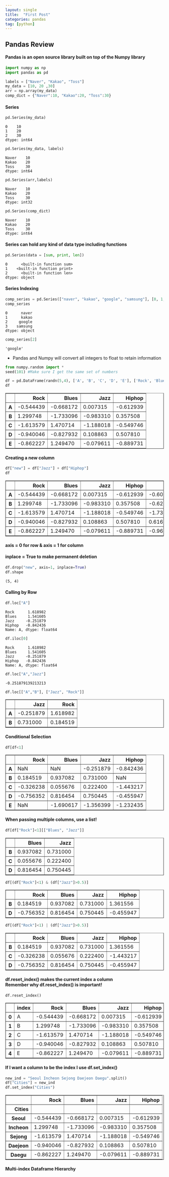 ```yaml
---
layout: single
title:  "First Post"
categories: pandas
tag: [python]
---
```


## Pandas Review 

#### Pandas is an open source library built on top of the Numpy library


```python
import numpy as np
import pandas as pd 

labels = ["Naver", "Kakao", "Toss"]
my_data = [10, 20 ,30]
arr = np.array(my_data)
comp_dict = {"Naver":10, "Kakao":20, "Toss":30}
```

#### Series


```python
pd.Series(my_data)
```




    0    10
    1    20
    2    30
    dtype: int64




```python
pd.Series(my_data, labels)
```




    Naver    10
    Kakao    20
    Toss     30
    dtype: int64




```python
pd.Series(arr,labels)
```




    Naver    10
    Kakao    20
    Toss     30
    dtype: int32




```python
pd.Series(comp_dict)
```




    Naver    10
    Kakao    20
    Toss     30
    dtype: int64



#### Series can hold any kind of data type including functions


```python
pd.Series(data = [sum, print, len])
```




    0      <built-in function sum>
    1    <built-in function print>
    2      <built-in function len>
    dtype: object



#### Series Indexing


```python
comp_series = pd.Series(["naver", "kakao", "google", "samsung"], [0, 1, 2, 3])
comp_series
```




    0      naver
    1      kakao
    2     google
    3    samsung
    dtype: object




```python
comp_series[2]
```




    'google'



* Pandas and Numpy will convert all integers to float to retain information 


```python
from numpy.random import * 
seed(101) #Make sure I get the same set of numbers 
```


```python
df = pd.DataFrame(randn(5,4), ['A', 'B', 'C', 'D', 'E'], ['Rock', 'Blues', 'Jazz', 'Hiphop'])
df
```




<div>
<style scoped>
    .dataframe tbody tr th:only-of-type {
        vertical-align: middle;
    }

    .dataframe tbody tr th {
        vertical-align: top;
    }

    .dataframe thead th {
        text-align: right;
    }
</style>
<table border="1" class="dataframe">
  <thead>
    <tr style="text-align: right;">
      <th></th>
      <th>Rock</th>
      <th>Blues</th>
      <th>Jazz</th>
      <th>Hiphop</th>
    </tr>
  </thead>
  <tbody>
    <tr>
      <th>A</th>
      <td>-0.544439</td>
      <td>-0.668172</td>
      <td>0.007315</td>
      <td>-0.612939</td>
    </tr>
    <tr>
      <th>B</th>
      <td>1.299748</td>
      <td>-1.733096</td>
      <td>-0.983310</td>
      <td>0.357508</td>
    </tr>
    <tr>
      <th>C</th>
      <td>-1.613579</td>
      <td>1.470714</td>
      <td>-1.188018</td>
      <td>-0.549746</td>
    </tr>
    <tr>
      <th>D</th>
      <td>-0.940046</td>
      <td>-0.827932</td>
      <td>0.108863</td>
      <td>0.507810</td>
    </tr>
    <tr>
      <th>E</th>
      <td>-0.862227</td>
      <td>1.249470</td>
      <td>-0.079611</td>
      <td>-0.889731</td>
    </tr>
  </tbody>
</table>
</div>



#### Creating a new column


```python
df["new"] = df["Jazz"] + df["Hiphop"] 
df
```




<div>
<style scoped>
    .dataframe tbody tr th:only-of-type {
        vertical-align: middle;
    }

    .dataframe tbody tr th {
        vertical-align: top;
    }

    .dataframe thead th {
        text-align: right;
    }
</style>
<table border="1" class="dataframe">
  <thead>
    <tr style="text-align: right;">
      <th></th>
      <th>Rock</th>
      <th>Blues</th>
      <th>Jazz</th>
      <th>Hiphop</th>
      <th>new</th>
    </tr>
  </thead>
  <tbody>
    <tr>
      <th>A</th>
      <td>-0.544439</td>
      <td>-0.668172</td>
      <td>0.007315</td>
      <td>-0.612939</td>
      <td>-0.605624</td>
    </tr>
    <tr>
      <th>B</th>
      <td>1.299748</td>
      <td>-1.733096</td>
      <td>-0.983310</td>
      <td>0.357508</td>
      <td>-0.625802</td>
    </tr>
    <tr>
      <th>C</th>
      <td>-1.613579</td>
      <td>1.470714</td>
      <td>-1.188018</td>
      <td>-0.549746</td>
      <td>-1.737764</td>
    </tr>
    <tr>
      <th>D</th>
      <td>-0.940046</td>
      <td>-0.827932</td>
      <td>0.108863</td>
      <td>0.507810</td>
      <td>0.616673</td>
    </tr>
    <tr>
      <th>E</th>
      <td>-0.862227</td>
      <td>1.249470</td>
      <td>-0.079611</td>
      <td>-0.889731</td>
      <td>-0.969343</td>
    </tr>
  </tbody>
</table>
</div>



#### axis = 0 for row & axis = 1 for column 
#### inplace = True to make permanent deletion 


```python
df.drop("new", axis=1, inplace=True)
df.shape
```




    (5, 4)



#### Calling by Row


```python
df.loc["A"]
```




    Rock      1.618982
    Blues     1.541605
    Jazz     -0.251879
    Hiphop   -0.842436
    Name: A, dtype: float64




```python
df.iloc[0]
```




    Rock      1.618982
    Blues     1.541605
    Jazz     -0.251879
    Hiphop   -0.842436
    Name: A, dtype: float64




```python
df.loc["A","Jazz"]
```




    -0.251879139213213




```python
df.loc[["A","B"], ["Jazz", "Rock"]]
```




<div>
<style scoped>
    .dataframe tbody tr th:only-of-type {
        vertical-align: middle;
    }

    .dataframe tbody tr th {
        vertical-align: top;
    }

    .dataframe thead th {
        text-align: right;
    }
</style>
<table border="1" class="dataframe">
  <thead>
    <tr style="text-align: right;">
      <th></th>
      <th>Jazz</th>
      <th>Rock</th>
    </tr>
  </thead>
  <tbody>
    <tr>
      <th>A</th>
      <td>-0.251879</td>
      <td>1.618982</td>
    </tr>
    <tr>
      <th>B</th>
      <td>0.731000</td>
      <td>0.184519</td>
    </tr>
  </tbody>
</table>
</div>



#### Conditional Selection


```python
df[df<1]
```




<div>
<style scoped>
    .dataframe tbody tr th:only-of-type {
        vertical-align: middle;
    }

    .dataframe tbody tr th {
        vertical-align: top;
    }

    .dataframe thead th {
        text-align: right;
    }
</style>
<table border="1" class="dataframe">
  <thead>
    <tr style="text-align: right;">
      <th></th>
      <th>Rock</th>
      <th>Blues</th>
      <th>Jazz</th>
      <th>Hiphop</th>
    </tr>
  </thead>
  <tbody>
    <tr>
      <th>A</th>
      <td>NaN</td>
      <td>NaN</td>
      <td>-0.251879</td>
      <td>-0.842436</td>
    </tr>
    <tr>
      <th>B</th>
      <td>0.184519</td>
      <td>0.937082</td>
      <td>0.731000</td>
      <td>NaN</td>
    </tr>
    <tr>
      <th>C</th>
      <td>-0.326238</td>
      <td>0.055676</td>
      <td>0.222400</td>
      <td>-1.443217</td>
    </tr>
    <tr>
      <th>D</th>
      <td>-0.756352</td>
      <td>0.816454</td>
      <td>0.750445</td>
      <td>-0.455947</td>
    </tr>
    <tr>
      <th>E</th>
      <td>NaN</td>
      <td>-1.690617</td>
      <td>-1.356399</td>
      <td>-1.232435</td>
    </tr>
  </tbody>
</table>
</div>



#### When passing multiple columns, use a list!


```python
df[df["Rock"]<1][["Blues", "Jazz"]]
```




<div>
<style scoped>
    .dataframe tbody tr th:only-of-type {
        vertical-align: middle;
    }

    .dataframe tbody tr th {
        vertical-align: top;
    }

    .dataframe thead th {
        text-align: right;
    }
</style>
<table border="1" class="dataframe">
  <thead>
    <tr style="text-align: right;">
      <th></th>
      <th>Blues</th>
      <th>Jazz</th>
    </tr>
  </thead>
  <tbody>
    <tr>
      <th>B</th>
      <td>0.937082</td>
      <td>0.731000</td>
    </tr>
    <tr>
      <th>C</th>
      <td>0.055676</td>
      <td>0.222400</td>
    </tr>
    <tr>
      <th>D</th>
      <td>0.816454</td>
      <td>0.750445</td>
    </tr>
  </tbody>
</table>
</div>




```python
df[(df["Rock"]<1) & (df["Jazz"]>0.5)]
```




<div>
<style scoped>
    .dataframe tbody tr th:only-of-type {
        vertical-align: middle;
    }

    .dataframe tbody tr th {
        vertical-align: top;
    }

    .dataframe thead th {
        text-align: right;
    }
</style>
<table border="1" class="dataframe">
  <thead>
    <tr style="text-align: right;">
      <th></th>
      <th>Rock</th>
      <th>Blues</th>
      <th>Jazz</th>
      <th>Hiphop</th>
    </tr>
  </thead>
  <tbody>
    <tr>
      <th>B</th>
      <td>0.184519</td>
      <td>0.937082</td>
      <td>0.731000</td>
      <td>1.361556</td>
    </tr>
    <tr>
      <th>D</th>
      <td>-0.756352</td>
      <td>0.816454</td>
      <td>0.750445</td>
      <td>-0.455947</td>
    </tr>
  </tbody>
</table>
</div>




```python
df[(df["Rock"]<1) | (df["Jazz"]>0.5)]
```




<div>
<style scoped>
    .dataframe tbody tr th:only-of-type {
        vertical-align: middle;
    }

    .dataframe tbody tr th {
        vertical-align: top;
    }

    .dataframe thead th {
        text-align: right;
    }
</style>
<table border="1" class="dataframe">
  <thead>
    <tr style="text-align: right;">
      <th></th>
      <th>Rock</th>
      <th>Blues</th>
      <th>Jazz</th>
      <th>Hiphop</th>
    </tr>
  </thead>
  <tbody>
    <tr>
      <th>B</th>
      <td>0.184519</td>
      <td>0.937082</td>
      <td>0.731000</td>
      <td>1.361556</td>
    </tr>
    <tr>
      <th>C</th>
      <td>-0.326238</td>
      <td>0.055676</td>
      <td>0.222400</td>
      <td>-1.443217</td>
    </tr>
    <tr>
      <th>D</th>
      <td>-0.756352</td>
      <td>0.816454</td>
      <td>0.750445</td>
      <td>-0.455947</td>
    </tr>
  </tbody>
</table>
</div>



#### df.reset_index() makes the current index a column<br/>Remember why df.reset_index() is important!


```python
df.reset_index()
```




<div>
<style scoped>
    .dataframe tbody tr th:only-of-type {
        vertical-align: middle;
    }

    .dataframe tbody tr th {
        vertical-align: top;
    }

    .dataframe thead th {
        text-align: right;
    }
</style>
<table border="1" class="dataframe">
  <thead>
    <tr style="text-align: right;">
      <th></th>
      <th>index</th>
      <th>Rock</th>
      <th>Blues</th>
      <th>Jazz</th>
      <th>Hiphop</th>
    </tr>
  </thead>
  <tbody>
    <tr>
      <th>0</th>
      <td>A</td>
      <td>-0.544439</td>
      <td>-0.668172</td>
      <td>0.007315</td>
      <td>-0.612939</td>
    </tr>
    <tr>
      <th>1</th>
      <td>B</td>
      <td>1.299748</td>
      <td>-1.733096</td>
      <td>-0.983310</td>
      <td>0.357508</td>
    </tr>
    <tr>
      <th>2</th>
      <td>C</td>
      <td>-1.613579</td>
      <td>1.470714</td>
      <td>-1.188018</td>
      <td>-0.549746</td>
    </tr>
    <tr>
      <th>3</th>
      <td>D</td>
      <td>-0.940046</td>
      <td>-0.827932</td>
      <td>0.108863</td>
      <td>0.507810</td>
    </tr>
    <tr>
      <th>4</th>
      <td>E</td>
      <td>-0.862227</td>
      <td>1.249470</td>
      <td>-0.079611</td>
      <td>-0.889731</td>
    </tr>
  </tbody>
</table>
</div>



#### If I want a column to be the index I use df.set_index() 


```python
new_ind = "Seoul Incheon Sejong Daejeon Daegu".split()
df["Cities"] = new_ind
df.set_index("Cities")
```




<div>
<style scoped>
    .dataframe tbody tr th:only-of-type {
        vertical-align: middle;
    }

    .dataframe tbody tr th {
        vertical-align: top;
    }

    .dataframe thead th {
        text-align: right;
    }
</style>
<table border="1" class="dataframe">
  <thead>
    <tr style="text-align: right;">
      <th></th>
      <th>Rock</th>
      <th>Blues</th>
      <th>Jazz</th>
      <th>Hiphop</th>
    </tr>
    <tr>
      <th>Cities</th>
      <th></th>
      <th></th>
      <th></th>
      <th></th>
    </tr>
  </thead>
  <tbody>
    <tr>
      <th>Seoul</th>
      <td>-0.544439</td>
      <td>-0.668172</td>
      <td>0.007315</td>
      <td>-0.612939</td>
    </tr>
    <tr>
      <th>Incheon</th>
      <td>1.299748</td>
      <td>-1.733096</td>
      <td>-0.983310</td>
      <td>0.357508</td>
    </tr>
    <tr>
      <th>Sejong</th>
      <td>-1.613579</td>
      <td>1.470714</td>
      <td>-1.188018</td>
      <td>-0.549746</td>
    </tr>
    <tr>
      <th>Daejeon</th>
      <td>-0.940046</td>
      <td>-0.827932</td>
      <td>0.108863</td>
      <td>0.507810</td>
    </tr>
    <tr>
      <th>Daegu</th>
      <td>-0.862227</td>
      <td>1.249470</td>
      <td>-0.079611</td>
      <td>-0.889731</td>
    </tr>
  </tbody>
</table>
</div>



#### Multi-index Dataframe Hierarchy 
